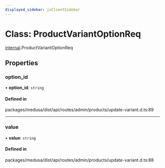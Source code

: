 ```yaml
---
displayed_sidebar: jsClientSidebar
---
```


# Class: ProductVariantOptionReq

[internal](../modules/internal-8.md).ProductVariantOptionReq

## Properties

### option\_id

• **option\_id**: `string`

#### Defined in

packages/medusa/dist/api/routes/admin/products/update-variant.d.ts:89

___

### value

• **value**: `string`

#### Defined in

packages/medusa/dist/api/routes/admin/products/update-variant.d.ts:88
